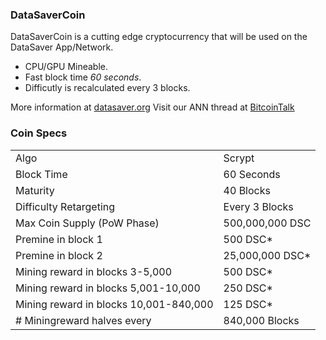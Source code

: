 ### DataSaverCoin
DataSaverCoin is a cutting edge cryptocurrency that will be used on the DataSaver App/Network.
- CPU/GPU Mineable.
- Fast block time _60 seconds_.
- Difficutly is recalculated every 3 blocks.

More information at [datasaver.org](https://www.datasaver.org/) Visit our ANN thread at [BitcoinTalk](https://bitcointalk.org/index.php?topic=DataSaver)

### Coin Specs
<table>
<tr><td>Algo</td><td>Scrypt</td></tr>
<tr><td>Block Time</td><td>60 Seconds</td></tr>
<tr><td>Maturity</td><td>40 Blocks</td></tr>
<tr><td>Difficulty Retargeting</td><td>Every 3 Blocks</td></tr>
<tr><td>Max Coin Supply (PoW Phase)</td><td>500,000,000 DSC</td></tr>
<tr><td>Premine in block 1</td><td>500 DSC*</td></tr>
<tr><td>Premine in block 2</td><td>25,000,000 DSC*</td></tr>
<tr><td>Mining reward in blocks 3-5,000</td><td>500 DSC*</td></tr>
<tr><td>Mining reward in blocks 5,001-10,000</td><td>250 DSC*</td></tr>
<tr><td>Mining reward in blocks 10,001-840,000</td><td>125 DSC*</td></tr>
<tr><td># Miningreward halves every</td><td>840,000 Blocks</td></tr>


</table>


